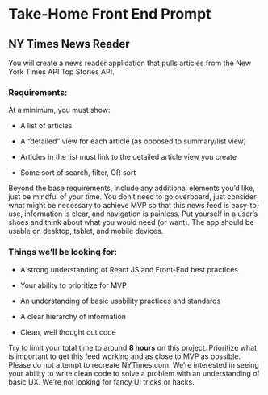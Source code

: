 # Take-Home Front End Prompt

## NY Times News Reader

You will create a news reader application that pulls articles from the New York Times API Top Stories API.

### Requirements:

At a minimum, you must show:

- A list of articles

- A “detailed” view for each article (as opposed to summary/list view)

- Articles in the list must link to the detailed article view you create

- Some sort of search, filter, OR sort

Beyond the base requirements, include any additional elements you’d like, just be mindful of your time. You don’t need to go overboard, just consider what might be necessary to achieve MVP so that this news feed is easy-to-use, information is clear, and navigation is painless. Put yourself in a user’s shoes and think about what you would need (or want). The app should be usable on desktop, tablet, and mobile devices.

### Things we’ll be looking for:

- A strong understanding of React JS and Front-End best practices

- Your ability to prioritize for MVP

- An understanding of basic usability practices and standards

- A clear hierarchy of information

- Clean, well thought out code

Try to limit your total time to around __8 hours__ on this project. Prioritize what is important to get this feed working and as close to MVP as possible. Please do not attempt to recreate NYTimes.com. We’re interested in seeing your ability to write clean code to solve a problem with an understanding of basic UX. We’re not looking for fancy UI tricks or hacks.
